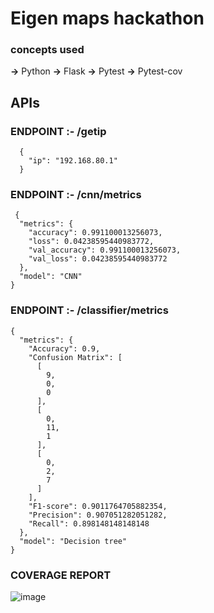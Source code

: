# Eigen maps hackathon

### concepts used
**->** Python
**->** Flask
**->** Pytest
**->** Pytest-cov

## APIs

### ENDPOINT :- /getip
```
  {
    "ip": "192.168.80.1"
  }
```

### ENDPOINT :- /cnn/metrics
```
 {
  "metrics": {
    "accuracy": 0.991100013256073,
    "loss": 0.04238595440983772,
    "val_accuracy": 0.991100013256073,
    "val_loss": 0.04238595440983772
  },
  "model": "CNN"
}
```


### ENDPOINT :- /classifier/metrics
```
{
  "metrics": {
    "Accuracy": 0.9,
    "Confusion Matrix": [
      [
        9,
        0,
        0
      ],
      [
        0,
        11,
        1
      ],
      [
        0,
        2,
        7
      ]
    ],
    "F1-score": 0.9011764705882354,
    "Precision": 0.907051282051282,
    "Recall": 0.898148148148148
  },
  "model": "Decision tree"
}
```

### COVERAGE REPORT
![image](https://user-images.githubusercontent.com/76263002/225035989-8e13f03b-d53f-443e-9eed-69c9fdf406f0.png)





